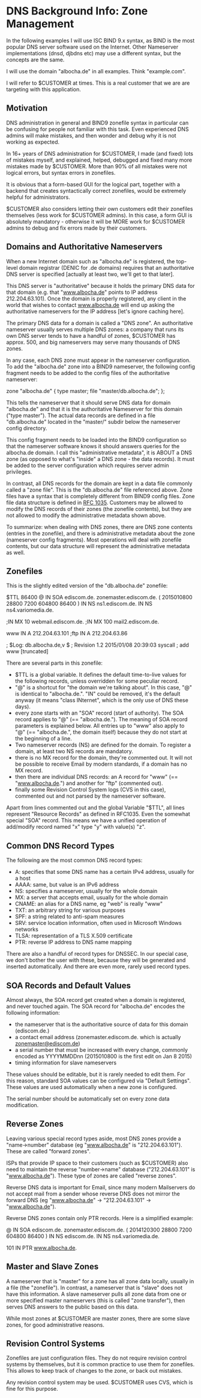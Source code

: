 # DNS Background Info: Zone Management

In the following examples I will use ISC BIND 9.x syntax, as BIND is the 
most popular DNS server software used on the Internet.  Other Nameserver 
implementations (dnsd, djbdns etc) may use a different syntax, but the 
concepts are the same.

I will use the domain "albocha.de" in all examples.  Think "example.com".

I will refer to $CUSTOMER at times.  This is a real customer that we are 
are targeting with this application.

## Motivation

DNS administration in general and BIND9 zonefile syntax in particular can be 
confusing for people not familiar with this task.  Even experienced DNS admins 
will make mistakes, and then wonder and debug why it is not working as 
expected.

In 16+ years of DNS administration for $CUSTOMER, I made (and fixed) lots of 
mistakes myself, and explained, helped, debugged and fixed many more mistakes 
made by $CUSTOMER.  More than 90% of all mistakes were not logical errors, 
but syntax errors in zonefiles.

It is obvious that a form-based GUI for the logical part, together with a 
backend that creates syntactically correct zonefiles, would be extremely 
helpful for administrators.

$CUSTOMER also considers letting their own customers edit their zonefiles 
themselves (less work for $CUSTOMER admins).  In this case, a form GUI is 
absolutely mandatory - otherwise it will be MORE work for $CUSTOMER admins to 
debug and fix errors made by their customers.

## Domains and Authoritative Nameservers

When a new Internet domain such as "albocha.de" is registered, the top-level 
domain registrar (DENIC for .de domains) requires that an authoritative 
DNS server is specified [actually at least two, we'll get to that later].

This DNS server is "authoritative" because it holds the primary DNS data 
for that domain (e.g. that "www.albocha.de" points to IP address 
212.204.63.101).  Once the domain is properly registered, any client in the 
world that wishes to contact www.albocha.de will end up asking the 
authoritative nameservers for the IP address [let's ignore caching here].

The primary DNS data for a domain is called a "DNS zone".  An authoritative 
nameserver usually serves multiple DNS zones: a company that runs its own 
DNS server tends to have a handful of zones, $CUSTOMER has approx. 500, and 
big nameservers may serve many thousands of DNS zones.

In any case, each DNS zone must appear in the nameserver configuration.  To 
add the "albocha.de" zone into a BIND9 nameserver, the following config 
fragment needs to be added to the config files of the authoritative nameserver:

 zone "albocha.de" {
     type master;
     file "master/db.albocha.de";
 };

This tells the nameserver that it should serve DNS data for domain 
"albocha.de" and that it is the authoritative Nameserver for this domain 
("type master").  The actual data records are defined in a file 
"db.albocha.de" located in the "master/" subdir below the nameserver config 
directory.

This config fragment needs to be loaded into the BIND9 configuration so that 
the nameserver software knows it should answers queries for the albocha.de 
domain.  I call this "administrative metadata", it is ABOUT a DNS zone (as 
opposed to what's "inside" a DNS zone - the data records).  It must be added 
to the server configuration which requires server admin privileges.

In contrast, all DNS records for the domain are kept in a data file commonly 
called a "zone file".  This is the "db.albocha.de" file referenced above. 
Zone files have a syntax that is completely different from BIND9 config 
files.  Zone file data structure is defined in 
[RFC 1035](https://tools.ietf.org/html/rfc1035).  Customers may be allowed to 
modify the DNS records of their zones (the zonefile contents), but they are 
not allowed to modify the administrative metadata shown above.

To summarize: when dealing with DNS zones, there are DNS zone contents 
(entries in the zonefile), and there is administrative metadata about the 
zone (nameserver config fragments).  Most operations will deal with zonefile 
contents, but our data structure will represent the administrative metadata as 
well.

## Zonefiles

This is the slightly edited version of the "db.albocha.de" zonefile:

 $TTL 86400
 @ IN  SOA ediscom.de. zonemaster.ediscom.de. ( 2015010800 28800 7200 604800 86400
)
   IN  NS  ns1.ediscom.de.
   IN  NS  ns4.variomedia.de.
 
   ;IN  MX 10   webmail.ediscom.de.
   ;IN  MX 100  mail2.ediscom.de.
 
 www                             IN  A     212.204.63.101
 ;ftp                            IN  A     212.204.63.86
 
 ; $Log: db.albocha.de,v $
 ; Revision 1.2  2015/01/08 20:39:03  syscall
 ; add www
 [truncated]

There are several parts in this zonefile:

- $TTL is a global variable.  It defines the default time-to-live values for 
the following records, unless overridden for some peculiar record.
- "@" is a shortcut for "the domain we're talking about".  In this case, "@" 
is identical to "albocha.de.".  "IN" could be removed, it's the default 
anyway (it means "class INternet", which is the only use of DNS these days).
- every zone starts with an "SOA" record (start of authority).  The SOA record 
applies to "@" (== "albocha.de.").  The meaning of SOA record parameters is 
explained below.  All entries up to "www" also apply to "@" (== "albocha.de.",
the domain itself) because they do not start at the beginning of a line.
- Two nameserver records (NS) are defined for the domain.  To register a 
domain, at least two NS records are mandatory.
- there is no MX record for the domain, they're commented out.  It will not be 
possible to receive Email by modern standards, if a domain has no MX record.
- then there are individual DNS records: an A record for "www" 
(== "www.albocha.de.") and another for "ftp" (commented out).
- finally some Revision Control System logs (CVS in this case), commented out 
and not parsed by the nameserver software.

Apart from lines commented out and the global Variable "$TTL", all lines 
represent "Resource Records" as defined in RFC1035.  Even the somewhat special 
"SOA" record.  This means we have a unified operation of add/modify record 
named "x" type "y" with value(s) "z".

## Common DNS Record Types

The following are the most common DNS record types:

- A: specifies that some DNS name has a certain IPv4 address, usually for a host
- AAAA: same, but value is an IPv6 address
- NS: specifies a nameserver, usually for the whole domain
- MX: a server that accepts email, usually for the whole domain
- CNAME: an alias for a DNS name, eg "web" is really "www"
- TXT: an arbitrary string for various purposes
- SPF: a string related to anti-spam measures
- SRV: service location information, often used in Microsoft Windows networks
- TLSA: representation of a TLS X.509 certificate
- PTR: reverse IP address to DNS name mapping

There are also a handful of record types for DNSSEC. In our special case, 
we don't bother the user with these, because they will be generated and 
inserted automatically.  And there are even more, rarely used record types.

## SOA Records and Default Values

Almost always, the SOA record get created when a domain is registered, and 
never touched again. The SOA record for "albocha.de" encodes the following 
information:

- the nameserver that is the authoritative source of data for this domain 
(ediscom.de.)
- a contact email address (zonemaster.ediscom.de. which is actually 
zonemaster@ediscom.de)
- a serial number that must be increased with every change, commonly encoded 
as YYYYMMDDnn (2015010800 is the first edit on Jan 8 2015)
- timing information for slave nameservers

These values should be editable, but it is rarely needed to edit them. For 
this reason, standard SOA values can be configured via "Default Settings". 
These values are used automatically when a new zone is configured.

The serial number should be automatically set on every zone data modification.

## Reverse Zones

Leaving various special record types aside, most DNS zones provide a 
"name->number" database (eg "www.albocha.de" is "212.204.63.101"). These 
are called "forward zones".

ISPs that provide IP space to their customers (such as $CUSTOMER) also need 
to maintain the reverse "number->name" database ("212.204.63.101" is 
"www.albocha.de"). These type of zones are called "reverse zones".

Reverse DNS data is important for Email, since many modern Mailservers do not 
accept mail from a sender whose reverse DNS does not mirror the forward DNS 
(eg "www.albocha.de" -> "212.204.63.101" -> "www.albocha.de").

Reverse DNS zones contain only PTR records. Here is a simplified example:

 @ IN  SOA ediscom.de. zonemaster.ediscom.de. ( 2014120300 28800 7200 604800 86400 )
   IN  NS  ediscom.de.
   IN  NS  ns4.variomedia.de.

 101     IN  PTR   www.albocha.de.

## Master and Slave Zones

A nameserver that is "master" for a zone has all zone data locally, usually 
in a file (the "zonefile").  In contrast, a nameserver that is "slave" does 
not have this information.  A slave nameserver pulls all zone data from one 
or more specified master nameservers (this is called "zone transfer"), then 
serves DNS answers to the public based on this data.

While most zones at $CUSTOMER are master zones, there are some slave zones, 
for good administrative reasons.

## Revision Control Systems

Zonefiles are just configuration files. They do not require revision control 
systems by themselves, but it is common practice to use them for zonefiles. 
This allows to keep track of changes to the zone, or back out mistakes.

Any revision control system may be used. $CUSTOMER uses CVS, which is fine 
for this purpose.

